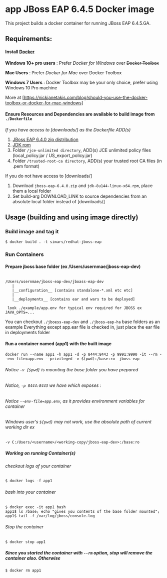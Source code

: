 
# app JBoss EAP 6.4.5 Docker image
This project builds a docker container for running JBoss EAP 6.4.5.GA.

## Requirements:

#### Install [Docker](https://www.docker.io/gettingstarted/#1)

__Windows 10+ pro users__ : Prefer _Docker for Windows_ over ~~Docker Toolbox~~ 

__Mac Users__ : Prefer _Docker for Mac_ over ~~Docker Toolbox~~ 

__Windows 7 Users__ : Docker Toolbox may be your only choice, prefer using Windows 10 Pro machine

More at [https://nickjanetakis.com/blog/should-you-use-the-docker-toolbox-or-docker-for-mac-windows]

#### Ensure Resources and Dependencies are available to build image from `./Dockerfile`

_If you have access to [downloads/] as the Dockerfile ADD(s)_

1. [JBoss EAP 6.4.0 zip distribution](downloads/)
2. [JDK rpm](downloads/)
3. Folder `/jce-unlimited directory`, ADD(s) JCE unlimited policy files (local_policy.jar / US_export_policy.jar)
4. Folder `/trusted-root-ca directory`, ADD(s) your trusted root CA files (in .pem format)

If you do not have access to [downloads/]
1. Download `jboss-eap-6.4.0.zip` and `jdk-8u144-linux-x64.rpm`, place them a local folder
2. Set build-arg DOWNLOAD_LINK to source dependencies from an absolute local folder instead of [downloads/] 



## Usage (building and using image directly)


### Build image and tag it
    $ docker build . -t simars/redhat-jboss-eap

### Run Containers

#### Prepare jboss base folder (ex /Users/usernmae/jboss-eap-dev)

```

/Users/usernmae/jboss-eap-dev/jboass-eap-dev 
   |
   |__configuration__ [contains standalone-*.xml etc etc]
   |
   |__deployments__ [contains ear and wars to be deployed]

```

```
 look ./example/app.env for typical env required for JBOSS ex JAVA_OPTS=...
```

You can checkout `./jboess-eap-dev` and `./jboss-eap-ha` base folders as an example
Everything except app.ear file is checked in, just place the ear file in deployments folder 


#### Run a container named (app1) with the built image 
    docker run --name app1 -h app1 -d -p 8444:8443 -p 9991:9990 -it --rm --env-file=app.env --privileged -v $(pwd):/base:ro  jboss-eap
    
###### Notice `-v {$pwd}` is mounting the base folder you have prepared
###### Notice, `-p 8444:8443` we have which exposes <port-on-your-machine>:<internal-port-of-container>
###### Notice  `--env-file=app.env`, as it provides environment variables for container
###### Windows user's `${pwd}` may not work, use the absolute path of current working dir ex 
    -v C:/Users/<username>/<working-copy/jboss-eap-dev>:/base:ro


##### Working on running Container(s)

###### checkout logs of your container
    $ docker logs -f app1

###### bash into your container
    $ docker exec -it app1 bash
    app1$ ls /base; echo "gives you contents of the base folder mounted";
    app1$ tail -f /var/log/jboss/console.log

###### Stop the container
    $ docker stop app1

##### Since you started the container with `--rm` option, stop will remove the container also. Otherwise
    $ docker rm app1


